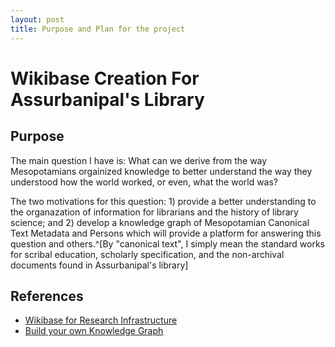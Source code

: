 ```yaml
---
layout: post 
title: Purpose and Plan for the project 
--- 
```


# Wikibase Creation For Assurbanipal's Library 

## Purpose 

The main question I have is: What can we derive from the way Mesopotamians
orgainized knowledge to better understand the way they understood how the world
worked, or even, what the world was? 

The two motivations for this question: 1) provide a better understanding to
the organazation of information for librarians and the history of library
science; and 2) develop a knowledge graph of Mesopotamian Canonical Text
Metadata and Persons which will provide a platform for answering this question
and others.^[By "canonical text", I simply mean the standard works for scribal
education, scholarly specification, and the non-archival documents found in
Assurbanipal's library] 


## References 

* [Wikibase for Research Infrastructure](https://medium.com/@thisismattmiller/wikibase-for-research-infrastructure-part-1-d3f640dfad34)
* [Build your own Knowledge Graph](https://medium.com/vectrconsulting/build-your-own-knowledge-graph-975cf6dde67f)


